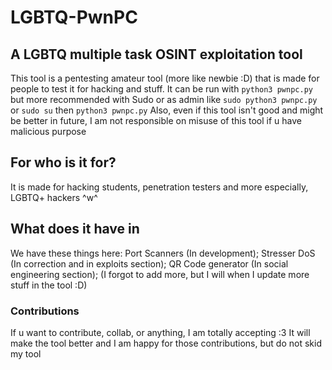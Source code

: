 # LGBTQ-PwnPC
## A LGBTQ multiple task OSINT exploitation tool

This tool is a pentesting amateur tool (more like newbie :D) that is made for people to test it for hacking and stuff.
It can be run with ```python3 pwnpc.py``` but more recommended with Sudo or as admin like ```sudo python3 pwnpc.py``` or ```sudo su``` then ```python3 pwnpc.py```
Also, even if this tool isn't good and might be better in future, I am not responsible on misuse of this tool if u have malicious purpose

## For who is it for?
It is made for hacking students, penetration testers and more especially, LGBTQ+ hackers ^w^
## What does it have in
We have these things here:
    Port Scanners (In development);
    Stresser DoS (In correction and in exploits section);
    QR Code generator (In social engineering section);
(I forgot to add more, but I will when I update more stuff in the tool :D)

### Contributions
If u want to contribute, collab, or anything, I am totally accepting :3
It will make the tool better and I am happy for those contributions, but do not skid my tool
